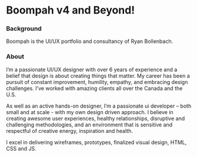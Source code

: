 <h1>Boompah v4 and Beyond!</h1>

<h3>Background</h3>

<p>Boompah is the UI/UX portfolio and consultancy of Ryan Bollenbach.</p>

<h3>About</h3>

<p>I’m a passionate UI/UX designer with over 6 years of experience and a belief that design is about creating things that matter. My career has been a pursuit of constant improvement, humility, empathy, and embracing design challenges. I've worked with amazing clients all over the Canada and the U.S.</p>

<p>As well as an active hands-on designer, I’m a passionate ui developer – both small and at scale - with my own design driven approach. I believe in creating awesome user experiences, healthy relationships, disruptive and challenging methodologies, and an environment that is sensitive and respectful of creative energy, inspiration and health.</p>

<p>I excel in delivering wireframes, prototypes, finalized visual design, HTML, CSS and JS.</p>

